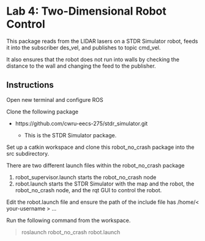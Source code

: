 <h1>Lab 4: Two-Dimensional Robot Control</h1>
<p>This package reads from the LIDAR lasers on a STDR Simulator robot, feeds it into the subscriber des_vel, and publishes to topic cmd_vel.</p>
<p>It also ensures that the robot does not run into walls by checking the distance to the wall and changing the feed to the publisher.</p>
<h2>Instructions</h2>
<p>Open new terminal and configure ROS</p>
<p>Clone the following package</p>
<ul>
<li>https://github.com/cwru-eecs-275/stdr_simulator.git</li>
    <ul>
        <li>This is the STDR Simulator package.</li>
    </ul>
</ul>
<p>Set up a catkin workspace and clone this robot_no_crash package into the src subdirectory.</p>
<p>There are two different launch files within the robot_no_crash package</p>
    <ol>
        <li>robot_supervisor.launch starts the robot_no_crash node</li>
        <li>robot.launch starts the STDR Simulator with the map and the robot, the robot_no_crash node, and the rqt GUI to control the robot.</li>
    </ol>
<p>
<p>Edit the robot.launch file and ensure the path of the include file has /home/< your-username > ... </p>
<p>Run the following command from the workspace.</p>
 <blockquote>roslaunch robot_no_crash robot.launch</blockquote>

